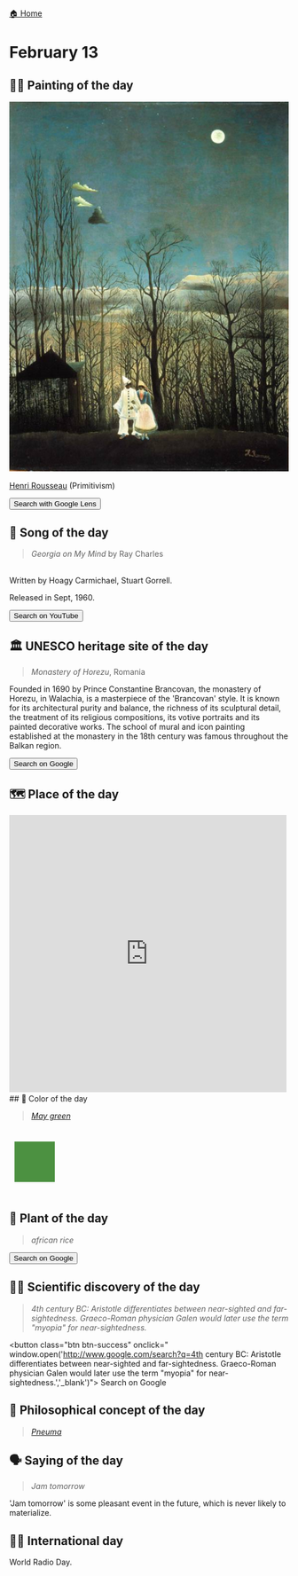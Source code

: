 
[🏠 Home](../../index.md)

# February 13

## 🧑‍🎨 Painting of the day

<img width="600" src="../img/Henri_Rousseau_7.jpg">

[Henri Rousseau](https://en.wikipedia.org/wiki/Henri_Rousseau) (Primitivism)

<button class="btn btn-success"
onclick=" window.open('https://lens.google.com/uploadbyurl?url=https://iretes.github.io/one-a-day/data/img/Henri_Rousseau_7.jpg','_blank')">
Search with Google Lens
</button>

## 🎼 Song of the day

> *Georgia on My Mind*
by Ray Charles

<br />Written by Hoagy Carmichael, Stuart Gorrell.

Released in Sept, 1960.

<button class="btn btn-success"
onclick=" window.open('http://www.youtube.com/search?q=Georgia on My Mind by Ray Charles','_blank')">
Search on YouTube
</button>

## 🏛️ UNESCO heritage site of the day

> *Monastery of Horezu*, Romania

<p>Founded in 1690 by Prince Constantine Brancovan, the monastery of Horezu, in Walachia, is a masterpiece of the 'Brancovan' style. It is known for its architectural purity and balance, the richness of its sculptural detail, the treatment of its religious compositions, its votive portraits and its painted decorative works. The school of mural and icon painting established at the monastery in the 18th century was famous throughout the Balkan region.</p>

<button class="btn btn-success"
onclick=" window.open('http://www.google.com/search?q=Monastery of Horezu','_blank')">
Search on Google
</button>

## 🗺️ Place of the day

<iframe
src="https://www.mapcrunch.com"
name="mapcrunch"
width="500"
height="500"
allowTransparency="true"
scrolling="no"
frameborder="0"
>
</iframe>
## 🎨 Color of the day

> *[May green](https://en.wikipedia.org/wiki/Spring_bud#May_green)*

<div style="color:#4C9141; font-size: 100px;">&#9632;</div>

## 🌿 Plant of the day

> *african rice*

<button class="btn btn-success"
onclick=" window.open('http://www.google.com/search?q=african rice','_blank')">
Search on Google
</button>

## 🧑‍🔬 Scientific discovery of the day

> *4th century BC: Aristotle differentiates between near-sighted and far-sightedness. Graeco-Roman physician Galen would later use the term "myopia" for near-sightedness.*

<button class="btn btn-success"
onclick=" window.open('http://www.google.com/search?q=4th century BC: Aristotle differentiates between near-sighted and far-sightedness. Graeco-Roman physician Galen would later use the term "myopia" for near-sightedness.','_blank')">
Search on Google
</button>

## 💭 Philosophical concept of the day

> *[Pneuma](https://en.wikipedia.org/wiki/Pneuma)*

## 🗣️ Saying of the day

> *Jam tomorrow*

'Jam tomorrow' is some pleasant event in the future, which is never likely to materialize.

## 🏳️‍🌈 International day

World Radio Day.